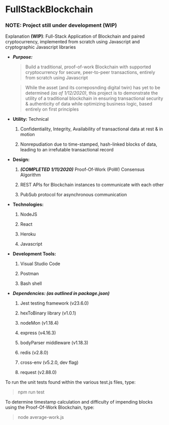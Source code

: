 # FullStackBlockchain

### NOTE: Project still under development (WIP)
Explanation **(WIP)**: Full-Stack Application of Blockchain and paired cryptocurrency, implemented from scratch using Javascript and cryptographic Javascript libraries 

  * ***Purpose:***
	> Build a traditional, proof-of-work Blockchain with supported cryptocurrency for secure, peer-to-peer transactions, entirely from scratch using Javascript
	
	> While the asset (and its correposnding digital twin) has yet to be determined *(as of 1/12/2020)*, this project is to demonstrate the utility of a 
	traditional blockchain in ensuring transactional security & authenticity of data while optimizing business logic, based entirely on first principles 

  * **Utility:**
	Technical
	1. Confidentiality, Integrity, Availability of transactional data at rest & in motion
	
	2. Nonrepudiation due to time-stamped, hash-linked blocks of data, leading to an irrefutable transactional record

  * **Design:**
	1. ***(COMPLETED 1/11/2020)*** Proof-Of-Work (PoW) Consensus Algorithm 
	
	2. REST APIs for Blockchain instances to communicate with each other
	
	3. PubSub protocol for asynchronous communication 
  
  * **Technologies:**
	1. NodeJS
	
	2. React
	
	3. Heroku
	
	4. Javascript

  * **Development Tools:**
	1. Visual Studio Code

	2. Postman

	3. Bash shell

  * ***Dependencies: (as outlined in package.json)***
	1. Jest testing framework (v23.6.0)
	
	2. hexToBinary library (v1.0.1)
	
	3. nodeMon (v1.18.4)
	
	4. express (v4.16.3)
	
	5. bodyParser middleware (v1.18.3)

	6. redis (v2.8.0)

	7. cross-env (v5.2.0, dev flag)

	8. request (v2.88.0)

To run the unit tests found within the various test.js files, type:
  > npm run test
  
To determine timestamp calculation and difficulty of impending blocks using the Proof-Of-Work Blockchain, type:
  > node average-work.js